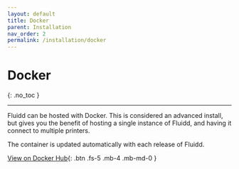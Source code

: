 ```yaml
---
layout: default
title: Docker
parent: Installation
nav_order: 2
permalink: /installation/docker
---
```


# Docker
{: .no_toc }

---

Fluidd can be hosted with Docker. This is considered an advanced install, but
gives you the benefit of hosting a single instance of Fluidd, and having it
connect to multiple printers.

The container is updated automatically with each release of Fluidd.

[View on Docker Hub](https://hub.docker.com/r/cadriel/fluidd){: .btn .fs-5 .mb-4 .mb-md-0 }
